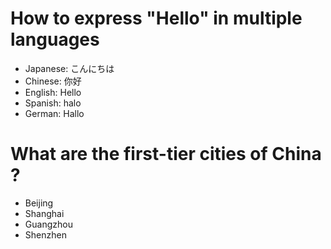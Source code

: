 # How to express "Hello" in multiple languages
- Japanese: こんにちは
- Chinese: 你好
- English: Hello
- Spanish: halo
- German: Hallo

# What are the first-tier cities of China ?
- Beijing
- Shanghai
- Guangzhou
- Shenzhen
